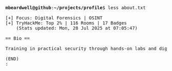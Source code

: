 <pre>

<strong>mbeardwell@github</strong>:<strong>~/projects/profile</strong>$ less about.txt

[+] Focus: Digital Forensics | OSINT
[+] TryHackMe: Top 2% | 116 Rooms | 17 Badges
    (Stats updated: Mon, 28 Jul 2025 at 07:05:47)

== Bio ==

Training in practical security through hands-on labs and digital investigations.

(END)
:
</pre>
